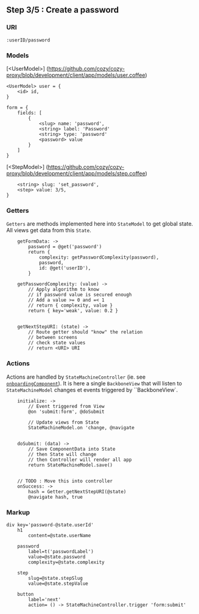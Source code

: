 

## Step 3/5 : Create a password

### URI

`:userID/password`


### Models

[&lt;UserModel&gt;] (https://github.com/cozy/cozy-proxy/blob/development/client/app/models/user.coffee)
```
<UserModel> user = {
	<id> id,
}
```
```
form = {
	fields: [
		{
		    <slug> name: 'password',
		    <string> label: 'Password'
		    <string> type: 'password'
		    <password> value
		}
	]
}
```
[&lt;StepModel&gt;] (https://github.com/cozy/cozy-proxy/blob/development/client/app/models/step.coffee)
```
	<string> slug: 'set_password',
	<step> value: 3/5,
}
```


### Getters
`Getters` are methods implemented here into `StateModel` to get global state.
All views get data from this `State`.

```
	getFormData: ->
		password = @get('password')
		return {
			complexity: getPasswordComplexity(password),
			password,
			id: @get('userID'),
		}

    getPasswordComplexity: (value) ->
        // Apply algorithm to know
        // if password value is secured enough
        // Add a value >= 0 and =< 1
        // return { complexity, value }
		return { key='weak', value: 0.2 }


    getNextStepURI: (state) ->
        // Route getter should "know" the relation
        // between screens
        // check state values
        // return <URI> URI
```


### Actions
Actions are handled by `StateMachineController` (ie. see [`onboardingComponent`](client/app/application.coffee)).
It is here a single `BackboneView` that will listen to `StateMachineModel` changes et events triggered by ``BackboneView`.

```
	initialize: ->
		// Event triggered from View
		@on 'submit:form', @doSubmit

		// Update views from State
		StateMachineModel.on 'change, @navigate


	doSubmit: (data) ->
		// Save ComponentData into State
		// then State will change
		// then Controller will render all app
		return StateMachineModel.save()


	// TODO : Move this into controller
    onSuccess: ->
        hash = Getter.getNextStepURI(@state)
        @navigate hash, true
```


### Markup
```
div key='password-@state.userId'
	h1
		content=@state.userName

    password
        label=t('passwordLabel')
        value=@state.password
		complexity=@state.complexity

	step
		slug=@state.stepSlug
		value=@state.stepValue

	button
		label='next'
		action= () -> StateMachineController.trigger 'form:submit'
```
